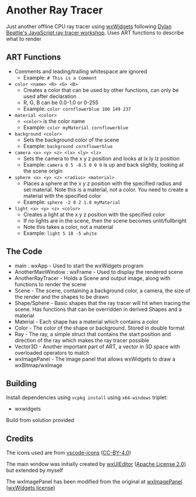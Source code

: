 # Another Ray Tracer

Just another offline CPU ray tracer using [wxWidgets](https://www.wxwidgets.org/) following [Dylan Beattie's JavaScript ray tracer workshop](https://ursatile.github.io/jsray/). Uses ART functions to describe what to render

## ART Functions

* Comments and leading/trailing whitespace are ignored
  * Example: `# This is a Comment`
* `color <name> <R> <G> <B>`
  * Creates a color that can be used by other functions, can only be used after declaration
  * R, G, B can be 0.0-1.0 or 0-255
  * Example: `color cornflowerblue 100 149 237`
* `material <color>`
  * `<color>` is the color name
  * Example: `color myMaterial cornflowerblue`
* `background <color>`
  * Sets the background color of the scene
  * Example: `background cornflowerblue`
* `camera <x> <y> <z> <lx> <ly> <lz>`
  * Sets the camera to the x y z position and looks at lx ly lz position
  * Example: `camera 0 5 -8.5 0 0 0` is up and back slightly, looking at the scene origin
* `sphere <x> <y> <z> <radius> <material>`
  * Places a sphere at the x y z position with the specified radius and set material. Note this is a material, not a color. You need to create a material with the specified color
  * Example: `sphere -2 0 2 1.0 myMaterial`
* `light <x> <y> <z> <color>`
  * Creates a light at the x y z position with the specified color
  * If no lights are in the scene, then the scene becomes unlit/fullbright
  * Note this takes a color, not a material
  * Example: `light 5 10 -5 white`

## The Code

* main : wxApp - Used to start the wxWidgets program
* AnotherMainWindow : wxFrame - Used to display the rendered scene
* AnotherRayTracer - Holds a Scene and output image, along with functions to render the scene
* Scene - The scene, containing a background color, a camera, the size of the render and the shapes to be drawn
* Shape/Sphere - Basic shapes that the ray tracer will hit when tracing the scene. Has functions that can be overridden in derived Shapes and a material
* Material - Each shape has a material which contains a color
* Color - The color of the shape or background. Stored in double format
* Ray - The ray, a simple struct that contains the start position and direction of the ray which makes the ray tracer possible
* Vector3D - Another important part of ART, a vector in 3D space with overloaded operators to match
* wxImagePanel - The image panel that allows wxWidgets to draw a wxBitmap/wxImage

## Building

Install dependencies using `vcpkg install` using `x64-windows` triplet:
* wxwidgets

Build from solution provided

## Credits

The icons used are from [vscode-icons](https://github.com/microsoft/vscode-icons) ([CC-BY-4.0](https://github.com/microsoft/vscode-icons/blob/main/LICENSE))

The main window was initially created by [wxUIEditor](https://github.com/KeyWorksRW/wxUiEditor) ([Apache License 2.0](https://github.com/KeyWorksRW/wxUiEditor/blob/main/LICENSE)) but extended by myself

The wxImagePanel has been modified from the original at [wxImagePanel](https://github.com/tomay3000/wxImagePanel/) ([wxWidgets license](https://github.com/wxWidgets/wxWidgets/blob/master/docs/licence.txt))